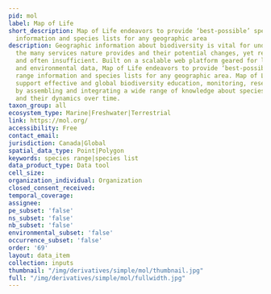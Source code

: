 ```yaml
---
pid: mol
label: Map of Life
short_description: Map of Life endeavors to provide ‘best-possible’ species range
  information and species lists for any geographic area
description: Geographic information about biodiversity is vital for understanding
  the many services nature provides and their potential changes, yet remains unreliable
  and often insufficient. Built on a scalable web platform geared for large biodiversity
  and environmental data, Map of Life endeavors to provide ‘best-possible’ species
  range information and species lists for any geographic area. Map of Life aims to
  support effective and global biodiversity education, monitoring, research and decision-making
  by assembling and integrating a wide range of knowledge about species distributions
  and their dynamics over time.
taxon_group: all
ecosystem_type: Marine|Freshwater|Terrestrial
link: https://mol.org/
accessibility: Free
contact_email: 
jurisdiction: Canada|Global
spatial_data_type: Point|Polygon
keywords: species range|species list
data_product_type: Data tool
cell_size: 
organization_individual: Organization
closed_consent_received: 
temporal_coverage: 
assignee: 
pe_subset: 'false'
ns_subset: 'false'
nb_subset: 'false'
environmental_subset: 'false'
occurrence_subset: 'false'
order: '69'
layout: data_item
collection: inputs
thumbnail: "/img/derivatives/simple/mol/thumbnail.jpg"
full: "/img/derivatives/simple/mol/fullwidth.jpg"
---
```

